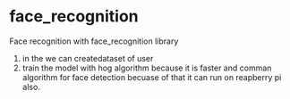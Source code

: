 # face_recognition
 Face recognition with face_recognition library 
 
 1. in the we can createdataset of user 
 2. train the model with hog algorithm because it is faster and comman algorithm for face detection becuase of  that it can run on reapberry pi also.
 
